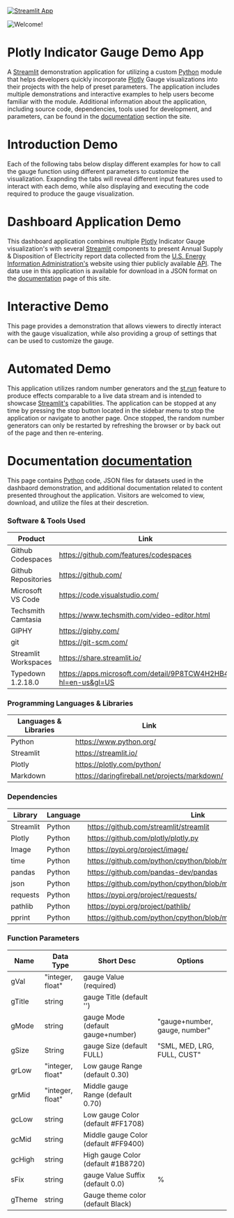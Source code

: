 [![Streamlit App](https://static.streamlit.io/badges/streamlit_badge_black_white.svg)](https://rev-gauge.streamlit.app/)

![Welcome!](https://media.giphy.com/media/v1.Y2lkPTc5MGI3NjExdGNuamZlbGg2ZHVqdnMweGl0cHdmOWU1Y3Y1cXIwdnF0anptdTh6NyZlcD12MV9pbnRlcm5hbF9naWZfYnlfaWQmY3Q9Zw/aWYNvKMvwPVADwIM4i/giphy.gif "Introduction animation for plotly gauge indicator demo app on Streamlit")


# Plotly Indicator Gauge Demo App
<p>
    A <a href="https://streamlit.io/" target="_blank">Streamlit</a> demonstration application for utilizing a custom <a href="https://www.python.org/" target="_blank">Python</a> module
    that helps developers quickly incorporate <a href="https://plotly.com/python/" target="_blank">Plotly</a> Gauge visualizations
    into their projects with the help of preset parameters. The application includes multiple
    demonstrations and interactive examples to help users become familiar with the module.  Additional information about the application, including
    source code, dependencies, tools used for development, and parameters, can be found in the <a href="https://rev-gauge.streamlit.app/Documentation" target="_blank">documentation</a>
    section the site.
</p>

# Introduction Demo
<p>
    Each of the following tabs below display different examples for how to call the gauge function using different parameters to customize the visualization.
    Exapnding the tabs will reveal different input features used to interact with each demo, while also displaying and executing the code required to
    produce the gauge visualization.
</p>

# Dashboard Application Demo 
This dashboard application combines multiple [Plotly](https://plotly.com/python/) Indicator Gauge visualization's with several [Streamlit](https://streamlit.io/) components
to present Annual Supply & Disposition of Electricity report data collected from the [U.S. Energy Information Administration's](https://www.eia.gov/)
website using thier publicly available [API](https://www.eia.gov/opendata/).  The data use in this application is available
for download in a JSON format on the [documentation](https://rev-gauge.streamlit.app/Documentation) page of this site.

# Interactive Demo
<p>
    This page provides a demonstration that allows viewers to directly interact with the gauge visualization, while also providing
    a group of settings that can be used to customize the gauge.
</p>


# Automated Demo
<p>
    This application utilizes random number generators and the <a href="https://docs.streamlit.io/library/api-reference/control-flow/st.rerun" target="_blank">st.run</a> feature to produce 
    effects comparable to a live data stream and is intended to showcase <a href="https://streamlit.io/" target="_blank">Streamlit's</a> capabilities.  The application can be
    stopped at any time by pressing the stop button located in the sidebar menu to stop the application or navigate to another page.  Once stopped, the
    random number generators can only be restarted by refreshing the browser or by back out of the page and then re-entering.
</p>

# Documentation [documentation](https://plotly-stream-gauge.streamlit.app/Documentation)
<p>
    This page contains <a href="https://www.python.org/" target="_blank">Python</a> code, JSON files for datasets used in the dashbaord demonstration,
    and additional documentation related to content presented throughout the application.  Visitors are welcomed to view, download, and utilize the files at their descretion.
</p>


### Software & Tools Used

| Product              | Link                                                          |
| -------------------- | ------------------------------------------------------------- |
| Github Codespaces    | https://github.com/features/codespaces                        |
| Github Repositories  | https://github.com/                                           |
| Microsoft VS Code    | https://code.visualstudio.com/                                |
| Techsmith Camtasia   | https://www.techsmith.com/video-editor.html                   |
| GIPHY                | https://giphy.com/                                            |
| git                  | https://git-scm.com/                                          |
| Streamlit Workspaces | https://share.streamlit.io/                                   |
| Typedown 1.2.18.0    | https://apps.microsoft.com/detail/9P8TCW4H2HB4?hl=en-us&gl=US |

### Programming Languages & Libraries

| Languages & Libraries | Link              |
| --------------------- | --------------------------------------------- |
| Python                | https://www.python.org/                       |
| Streamlit             | https://streamlit.io/                         |
| Plotly                | https://plotly.com/python/                    |
| Markdown              | https://daringfireball.net/projects/markdown/ |

### Dependencies

| Library   | Language | Link                                                               |
| --------- | -------- | ------------------------------------------------------------------ |
| Streamlit | Python   | https://github.com/streamlit/streamlit                             |
| Plotly    | Python   | https://github.com/plotly/plotly.py                                |
| Image     | Python   | https://pypi.org/project/image/                                    |
| time      | Python   | https://github.com/python/cpython/blob/main/Doc/library/time.rst   |
| pandas    | Python   | https://github.com/pandas-dev/pandas                               |
| json      | Python   | https://github.com/python/cpython/blob/main/Doc/library/json.rst   |
| requests  | Python   | https://pypi.org/project/requests/                                 |
| pathlib   | Python   | https://pypi.org/project/pathlib/                                  |
| pprint    | Python   | https://github.com/python/cpython/blob/main/Doc/library/pprint.rst |

### Function Parameters

| Name                             | Data Type        | Short Desc                           | Options                       |
| -------------------------------- | ---------------- | ------------------------------------ | ----------------------------- |
| gVal                             | "integer, float" | gauge Value (required)               |                               |
| gTitle                           | string           | gauge Title (default '')             |                               |
| gMode                            | string           | gauge Mode (default gauge+number)    | "gauge+number, gauge, number" |
| gSize                            | String           | gauge Size (default FULL)            | "SML, MED, LRG, FULL, CUST"   |
| grLow                            | "integer, float" | Low gauge Range (default 0.30)       |                               |
| grMid                            | "integer, float" | Middle gauge Range (default 0.70)    |                               |
| gcLow                            | string           | Low gauge Color (default #FF1708)    |                               |
| gcMid                            | string           | Middle gauge Color (default #FF9400) |                               |
| gcHigh                           | string           | High gauge Color (default #1B8720)   |                               |
| sFix                             | string           | gauge Value Suffix (default 0.0)     | %                             |
| gTheme                           | string           | Gauge theme color (default Black)    |                               |
